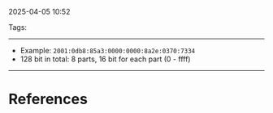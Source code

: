 2025-04-05 10:52

Tags: 

---

- Example: `2001:0db8:85a3:0000:0000:8a2e:0370:7334`
- 128 bit in total: 8 parts,  16 bit for each part (0 - ffff)

---
# References